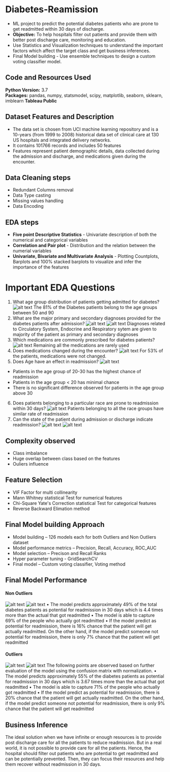 # Diabetes-Reamission
* ML project to predict the potential diabetes patients who are prone to get readmitted within 30 days of discharge.
* **Objective:** To help hospitals filter out patients and provide them with better post discharge care, monitoring and education.
* Use Statistics and Visualization techniques to understand the important factors which affect the target class and get business inferences.
* Final Model building - Use ensemble techniques to design a custom voting classifier model.

## Code and Resources Used
**Python Version:** 3.7  
**Packages:** pandas, numpy, statsmodel, scipy, matplotlib, seaborn, sklearn, imblearn
**Tableau Public**

## Dataset Features and Description
* The data set is chosen from UCI machine learning repository and is a 10-years (from 1999 to 2008) historical data set of clinical care at 130 US hospitals and integrated delivery networks. 
* It contains 101766 records and includes 50 features 
* Features represent patient demographic details, data collected during the admission and discharge, and medications given during the encounter.

## Data Cleaning steps
* Redundant Columns removal
* Data Type casting
*	Missing values handling
*	Data Encoding

## EDA steps
* **Five point Descriptive Statistics** - Univariate description of both the numerical and categorical variables
* **Correlation and Pair plot** - Distribution and the relation between the numerial variables
* **Univariate, Bivariate and Multivariate Analysis** - Plotting Countplots, Barplots and 100% stacked barplots to visualize and infer the importance of the features

# Important EDA Questions
1. What age group distribution of patients getting admitted for diabetes?
![alt text](https://github.com/kihtrakinam/Diabetes-Reamission/blob/81979c6ac696d6ec2b9d12e78e9dcae3aa8853f8/Age.jpg "Diabetes patients Age group distribution")
The 81% of the Diabetes patients belong to the age groups between 50 and 90
2. What are the major primary and secondary diagnoses provided for the diabetes patients after admission?
![alt text](https://github.com/kihtrakinam/Diabetes-Reamission/blob/1db2b83db39b6dbe056e703c294f394cd9e52e67/Diag1.jpg "Primary Diagnosis during admission")
![alt text](https://github.com/kihtrakinam/Diabetes-Reamission/blob/1db2b83db39b6dbe056e703c294f394cd9e52e67/Diag2.jpg "Secondary Diagnosis during admission")
Diagnoses related to Circulatory System, Endocrine and Respiratory sytem are given to majority of the patient as primary and secondary diagnoses
3. Which medications are commonly prescribed for diabetes patients?
![alt text](https://github.com/kihtrakinam/Diabetes-Reamission/blob/938b398e21c281680227b6bd339136af4c4d2b8e/DiabetesMedications.jpg "Most common diabetes medications")
Remaining all the medications are rarely used
4. Does medications changed during the encounter?
![alt text](https://github.com/kihtrakinam/Diabetes-Reamission/blob/81979c6ac696d6ec2b9d12e78e9dcae3aa8853f8/Medications%20change.jpg "Countplot change in medications")
For 53% of the patients, medications were not changed.
5. Does Age have an effect in readmission?
![alt text](https://github.com/kihtrakinam/Diabetes-Reamission/blob/b3bacf56a41d25ee397ff713b715dd4556aa37e9/AgeVsReadmission.jpg "Age vs Readmission")
- Patients in the age group of 20-30 has the highest chance of readmission
- Patients in the age group < 20 has minimal chance
- There is no significant difference observed for patients in the age group above 30
6. Does patients belonging to a particular race are prone to readmission within 30 days?
![alt text](https://github.com/kihtrakinam/Diabetes-Reamission/blob/7d442822c1459ba48e9289e43e1842625a453127/RaceVsReadmission.jpg "Race vs Readmission")
Patients belonging to all the race groups have similar rate of readmission
7. Can the state of the patient during admission or discharge indicate readmission?
![alt text](https://github.com/kihtrakinam/Diabetes-Reamission/blob/401e3a998cb3292612975e41c7f645932e9235db/admission_source_idVsReadmission.jpg "Admission_source_id vs Readmission")
![alt text](https://github.com/kihtrakinam/Diabetes-Reamission/blob/401e3a998cb3292612975e41c7f645932e9235db/discharge_disposition_idVsReadmission.jpg "Discharge_disposition_id vs Readmission")

## Complexity observed
- Class imbalance
- Huge overlap between class based on the features
- Ouliers influence

## Feature Selection
* VIF Factor for multi collinearity
* Mann Whitney statistical Test for numerical features
* Chi-Square Yate's Correction statistical Test for categorical features
* Reverse Backward Elimation method

## Final Model building Approach
* Model building – 126 models each for both Outliers and Non Outliers dataset
* Model performance metrics – Precision, Recall, Accuracy, ROC_AUC
* Model selection – Precison and Recall Ranks
* Hyper parameter tuning - GridSearchCV
* Final model – Custom voting classifier, Voting method

## Final Model Performance
#### Non Outliers
![alt text](https://github.com/kihtrakinam/Diabetes-Reamission/blob/840929d0e6b75b9c2acffa02c82516e826abb8c6/Non%20outliers.jpg "Non Outliers model classification report")
![alt text](https://github.com/kihtrakinam/Diabetes-Reamission/blob/840929d0e6b75b9c2acffa02c82516e826abb8c6/Crosstab%20Non%20Outliers.jpg "Non Outliers crosstab")
•	The model predicts approximately 49% of the total diabetes patients as potential for readmission in 30 days which is 4.4 times more than the actual that got readmitted
•	The model is able to capture 69% of the people who actually got readmitted 
•	If the model predict as potential for readmission, there is 16% chance that the patient will get actually readmitted. On the other hand, if the model predict someone not potential for readmission, there is only 7% chance that the patient will get readmitted
#### Outliers
![alt text](https://github.com/kihtrakinam/Diabetes-Reamission/blob/840929d0e6b75b9c2acffa02c82516e826abb8c6/Outliers.jpg "Outliers model classification report")
![alt text](https://github.com/kihtrakinam/Diabetes-Reamission/blob/840929d0e6b75b9c2acffa02c82516e826abb8c6/Crostab%20Outliers.jpg "Outliers crosstab")
The following points are observed based on further evaluation of the model using the confusion matrix with normalization.
•	The model predicts approximately 55% of the diabetes patients as potential for readmission in 30 days which is 3.67 times more than the actual that got readmitted 
•	The model is able to capture 71% of the people who actually got readmitted 
•	If the model predict as potential for readmission, there is 20% chance that the patient will get actually readmitted. On the other hand, if the model predict someone not potential for readmission, there is only 9% chance that the patient will get readmitted

## Business Inference
The ideal solution when we have infinite or enough resources is to provide post discharge care for all the patients to reduce readmission. But in a real world, it is not possible to provide care for all the patients. Hence, the hospital should filter out patients who are potential to get readmitted and can be potentially prevented. Then, they can focus their resources and help them recover without readmission in 30 days. 
